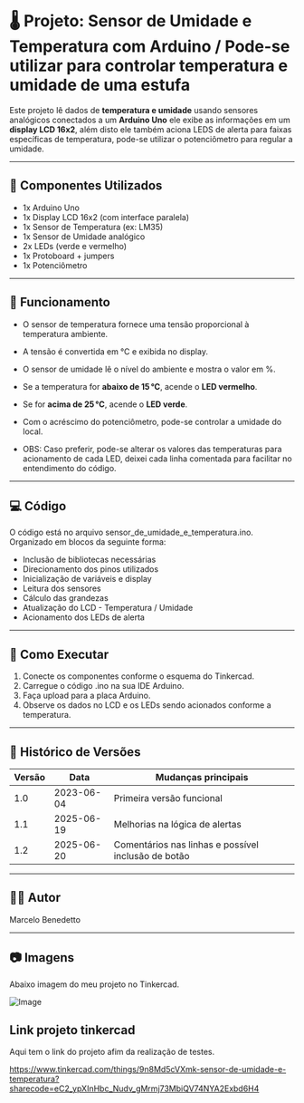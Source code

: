 # 🌡️ Projeto: Sensor de Umidade e Temperatura com Arduino / Pode-se utilizar para controlar temperatura e umidade de uma estufa

Este projeto lê dados de **temperatura e umidade** usando sensores analógicos conectados a um **Arduino Uno** ele exibe as informações em um **display LCD 16x2**, além disto ele também aciona LEDS de alerta para faixas específicas de temperatura, pode-se utilizar o potenciômetro para regular a umidade.

-----------------------------------------------------------------------------------------------------------------------------------------------------------------------------------------

## 🧰 Componentes Utilizados

- 1x Arduino Uno
- 1x Display LCD 16x2 (com interface paralela)
- 1x Sensor de Temperatura (ex: LM35)
- 1x Sensor de Umidade analógico
- 2x LEDs (verde e vermelho)
- 1x Protoboard + jumpers
- 1x Potenciômetro

-----------------------------------------------------------------------------------------------------------------------------------------------------------------------------------------

## 🔧 Funcionamento

- O sensor de temperatura fornece uma tensão proporcional à temperatura ambiente.
- A tensão é convertida em °C e exibida no display.
- O sensor de umidade lê o nível do ambiente e mostra o valor em %.
- Se a temperatura for **abaixo de 15 °C**, acende o **LED vermelho**.
- Se for **acima de 25 °C**, acende o **LED verde**.
- Com o acréscimo do potenciômetro, pode-se controlar a umidade do local.

- OBS: Caso preferir, pode-se alterar os valores das temperaturas para acionamento de cada LED, deixei cada linha comentada para facilitar no entendimento do código.

-----------------------------------------------------------------------------------------------------------------------------------------------------------------------------------------

## 💻 Código

O código está no arquivo sensor_de_umidade_e_temperatura.ino.  
Organizado em blocos da seguinte forma:
- Inclusão de bibliotecas necessárias
- Direcionamento dos pinos utilizados
- Inicialização de variáveis e display
- Leitura dos sensores
- Cálculo das grandezas
- Atualização do LCD - Temperatura / Umidade
- Acionamento dos LEDs de alerta

-----------------------------------------------------------------------------------------------------------------------------------------------------------------------------------------

## 🚀 Como Executar

1. Conecte os componentes conforme o esquema do Tinkercad.
2. Carregue o código .ino na sua IDE Arduino.
3. Faça upload para a placa Arduino.
4. Observe os dados no LCD e os LEDs sendo acionados conforme a temperatura.

-----------------------------------------------------------------------------------------------------------------------------------------------------------------------------------------

## 📌 Histórico de Versões

| Versão | Data       | Mudanças principais                                            |
|--------|------------|----------------------------------------------------------------|
| 1.0    | 2023-06-04 | Primeira versão funcional                                      |
| 1.1    | 2025-06-19 | Melhorias na lógica de alertas                                 |
| 1.2    | 2025-06-20 | Comentários nas linhas e possível inclusão de botão            |

-----------------------------------------------------------------------------------------------------------------------------------------------------------------------------------------

## 🧑‍💻 Autor

Marcelo Benedetto

-----------------------------------------------------------------------------------------------------------------------------------------------------------------------------------------

## 📷 Imagens

Abaixo imagem do meu projeto no Tinkercad.

![Image](https://github.com/user-attachments/assets/0a3958da-0ec1-4313-a913-7cba27383bac)


## Link projeto tinkercad

Aqui tem o link do projeto afim da realização de testes.

<https://www.tinkercad.com/things/9n8Md5cVXmk-sensor-de-umidade-e-temperatura?sharecode=eC2_ypXInHbc_Nudv_gMrmj73MbiQV74NYA2Exbd6H4>
